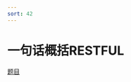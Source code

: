 ```yaml
---
sort: 42
---
```


# 一句话概括RESTFUL

[题目](https://www.nowcoder.com/questionTerminal/6e5324efec41442ca7c7b94b129c5485#:~:text=%20RESTful%E6%98%AF%E7%9B%AE%E5%89%8D%E6%AF%94%E8%BE%83%E6%B5%81%E8%A1%8C%E7%9A%84%E4%B8%80%E7%A7%8D%E4%BA%92%E8%81%94%E7%BD%91%E6%9E%B6%E6%9E%84%EF%BC%8C%E5%AE%83%E7%9A%84%E4%BD%9C%E7%94%A8%E4%B8%BB%E8%A6%81%E6%98%AF%E5%AF%B9%E8%AF%B7%E6%B1%82%E8%B5%84%E6%BA%90%E6%97%B6%EF%BC%8C%E6%89%80%E4%BD%BF%E7%94%A8%E7%9A%84URI%E7%9A%84%E7%BB%93%E6%9E%84%E5%81%9A%E4%B8%80%E4%B8%AA%E8%A7%84%E5%AE%9A%E3%80%82%20RESTful,%E6%98%AF%E4%B8%80%E7%A7%8D%E4%BA%92%E8%81%94%E7%BD%91%E8%BD%AF%E4%BB%B6%E6%9E%B6%E6%9E%84%EF%BC%8C%E6%98%AF%E5%BA%94%E7%94%A8%E7%A8%8B%E5%BA%8F%E7%9A%84%E6%8E%A5%E5%8F%A3%E3%80%82%20%E6%8B%A5%E6%9C%89%E8%A1%A8%E7%A4%BA%E5%9F%9F%E5%90%8D%E5%92%8Capi%EF%BC%8C%E7%94%A8UPI%E8%A1%A8%E7%A4%BA%E8%B5%84%E6%BA%90%EF%BC%8C%E7%94%A8HTTP%20method%E6%8F%8F%E8%BF%B0%E5%AF%B9%E8%B5%84%E6%BA%90%E7%9A%84%E5%A2%9E%E5%88%A0%E6%94%B9%E6%9F%A5%EF%BC%8C%E6%8B%A5%E6%9C%89%E8%BF%87%E6%BB%A4%E4%BF%A1%E6%81%AF%E7%9A%84%E5%8F%82%E6%95%B0%E3%80%82)